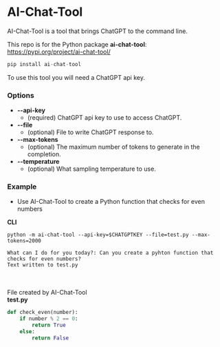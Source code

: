 # AI-Chat-Tool 
AI-Chat-Tool is a tool that brings ChatGPT to the command line.

This repo is for the Python package **ai-chat-tool**: https://pypi.org/project/ai-chat-tool/

```python
pip install ai-chat-tool
```

To use this tool you will need a ChatGPT api key.

### Options
- **--api-key**
    - (required) ChatGPT api key to use to access ChatGPT.
- **--file**
    - (optional) File to write ChatGPT response to.
- **--max-tokens**
    - (optional) The maximum number of tokens to generate in the completion.
- **--temperature**
    - (optional) What sampling temperature to use.
    
### Example
- Use AI-Chat-Tool to create a Python function that checks for even numbers

**CLI**
```
python -m ai-chat-tool --api-key=$CHATGPTKEY --file=test.py --max-tokens=2000
```
```
What can I do for you today?: Can you create a pyhton function that checks for even numbers?
Text written to test.py
```
\
\
File created by AI-Chat-Tool\
**test.py**
```python
def check_even(number):
    if number % 2 == 0:
        return True
    else:
        return False
```
